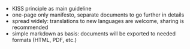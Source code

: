 - KISS principle as main guideline
- one-page only manifesto, separate documents to go further in details
- spread widely: translations to new languages are welcome, sharing is recommended
- simple markdown as basis: documents will be exported to needed formats (HTML, PDF, etc.)
